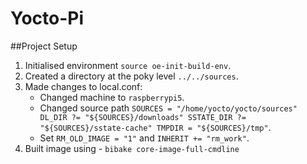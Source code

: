 # Yocto-Pi

##Project Setup
  1. Initialised environment `source oe-init-build-env`.
  2. Created a directory at the poky level `../../sources`.
  3. Made changes to local.conf:
     - Changed machine to `raspberrypi5`.
     - Changed source path `SOURCES = "/home/yocto/yocto/sources"
                           DL_DIR ?= "${SOURCES}/downloads"
                           SSTATE_DIR ?= "${SOURCES}/sstate-cache"
                           TMPDIR = "${SOURCES}/tmp"`.
     - Set `RM_OLD_IMAGE = "1"` and `INHERIT += "rm_work"`.
   4. Built image using - `bibake core-image-full-cmdline` 
    
